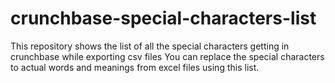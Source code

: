 # crunchbase-special-characters-list
This repository shows the list of all the special characters getting in crunchbase while exporting csv files
You can replace the special characters to actual words and meanings from excel files using this list.

